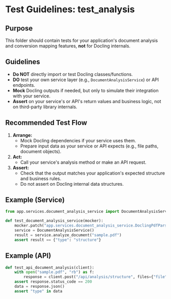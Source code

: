 # Test Guidelines: test_analysis

## Purpose
This folder should contain tests for your application's document analysis and conversion mapping features, **not** for Docling internals.

## Guidelines
- **Do NOT** directly import or test Docling classes/functions.
- **DO** test your own service layer (e.g., `DocumentAnalysisService`) or API endpoints.
- **Mock** Docling outputs if needed, but only to simulate their integration with your service.
- **Assert** on your service's or API's return values and business logic, not on third-party library internals.

## Recommended Test Flow
1. **Arrange:**
   - Mock Docling dependencies if your service uses them.
   - Prepare input data as your service or API expects (e.g., file paths, document objects).
2. **Act:**
   - Call your service's analysis method or make an API request.
3. **Assert:**
   - Check that the output matches your application's expected structure and business rules.
   - Do not assert on Docling internal data structures.

## Example (Service)
```python
from app.services.document_analysis_service import DocumentAnalysisService

def test_document_analysis_service(mocker):
    mocker.patch("app.services.document_analysis_service.DoclingPdfParser.parse", return_value={"analysis": {"type": "structure"}})
    service = DocumentAnalysisService()
    result = service.analyze_document("sample.pdf")
    assert result == {"type": "structure"}
```

## Example (API)
```python
def test_api_document_analysis(client):
    with open("sample.pdf", "rb") as f:
        response = client.post("/api/analysis/structure", files={"file": ("sample.pdf", f, "application/pdf")})
    assert response.status_code == 200
    data = response.json()
    assert "type" in data
``` 